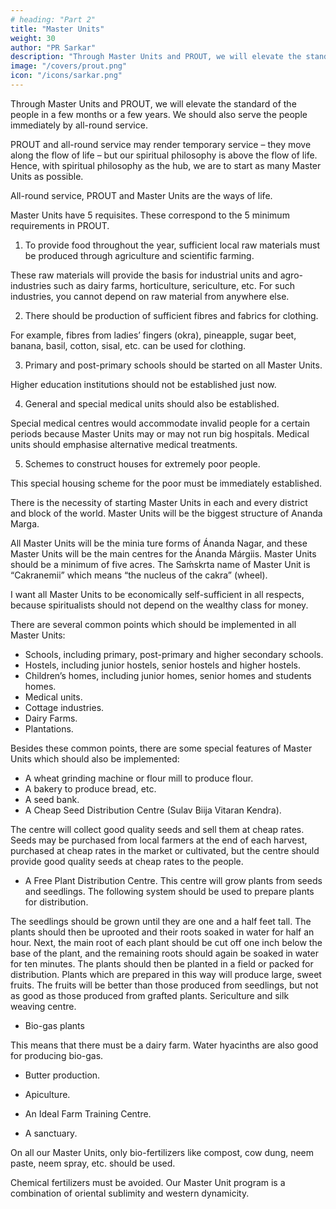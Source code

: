 ```yaml
---
# heading: "Part 2"
title: "Master Units"
weight: 30
author: "PR Sarkar"
description: "Through Master Units and PROUT, we will elevate the standard of the people in a few months or a few years. We should also serve the people immediately by all-round service"
image: "/covers/prout.png"
icon: "/icons/sarkar.png"
---
```



Through Master Units and PROUT, we will elevate the standard of the people in a few months or a few years. We should also serve the people immediately by all-round service. 

PROUT and all-round service may render temporary service – they move along the flow of life – but our spiritual philosophy is above the flow of life. Hence, with spiritual philosophy as the hub, we are to start as many Master Units as possible. 

All-round service, PROUT and Master Units are the ways of life.

Master Units have 5 requisites. These correspond to the 5 minimum requirements in PROUT.

1. To provide food throughout the year, sufficient local raw materials must be produced through agriculture and scientific farming. 

These raw materials will provide the basis for industrial units and agro-industries such as dairy farms, horticulture, sericulture, etc. For such industries, you cannot depend on raw material from anywhere else.

2. There should be production of sufficient fibres and fabrics for clothing. 

For example, fibres from ladies’ fingers (okra), pineapple, sugar beet, banana, basil, cotton, sisal, etc. can be used for clothing.

3. Primary and post-primary schools should be started on all Master Units. 

Higher education institutions should not be established just now.

4. General and special medical units should also be established. 

Special medical centres would accommodate invalid people for a certain periods because Master Units may or may not run big hospitals. Medical units should emphasise alternative medical treatments.

5. Schemes to construct houses for extremely poor people. 

This special housing scheme for the poor must be immediately established.

There is the necessity of starting Master Units in each and every district and block of the world. Master Units will be the biggest structure of Ananda Marga. 

All Master Units will be the minia ture forms of Ánanda Nagar, and these Master Units will be the main centres for the Ánanda Márgiis. Master Units should be a minimum of five acres. The Saḿskrta name of Master Unit is “Cakranemii” which means “the nucleus of the cakra” (wheel). 

I want all Master Units to be economically self-sufficient in all respects, because spiritualists should not depend on the wealthy class for money.

There are several common points which should be implemented in all Master Units:

- Schools, including primary, post-primary and higher secondary schools.
- Hostels, including junior hostels, senior hostels and higher hostels.
- Children’s homes, including junior homes, senior homes and students homes.
- Medical units.
- Cottage industries.
- Dairy Farms.
- Plantations.

Besides these common points, there are some special features of Master Units which should also be implemented:

- A wheat grinding machine or flour mill to produce flour.
- A bakery to produce bread, etc.
- A seed bank.
- A Cheap Seed Distribution Centre (Sulav Biija Vitaran Kendra). 

The centre will collect good quality seeds and sell them at cheap rates. Seeds may be purchased from local farmers at the end of each harvest, purchased at cheap rates in the market or cultivated, but the centre should provide good quality seeds at cheap rates to the people.

- A Free Plant Distribution Centre. This centre will grow plants from seeds and seedlings. The following system should be used to prepare plants for distribution. 

The seedlings should be grown until they are one and a half feet tall. The plants should then be uprooted and their roots soaked in water for half an hour. Next, the main root of each plant should be cut off one inch below the base of the plant, and the remaining roots should again be soaked in water for ten minutes. The plants should then be planted in a field or packed for distribution. Plants which are prepared in this way will produce large, sweet fruits. The fruits will be better than those produced from seedlings, but not as good as those produced from grafted plants.
Sericulture and silk weaving centre.

- Bio-gas plants

This means that there must be a dairy farm. Water hyacinths are also good for producing bio-gas.

- Butter production.

- Apiculture.

- An Ideal Farm Training Centre.

- A sanctuary.

On all our Master Units, only bio-fertilizers like compost, cow dung, neem paste, neem spray, etc. should be used. 

Chemical fertilizers must be avoided. Our Master Unit program is a combination of oriental sublimity and western dynamicity.

